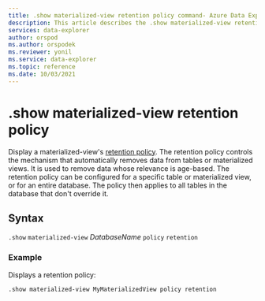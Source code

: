 ```yaml
---
title: .show materialized-view retention policy command- Azure Data Explorer
description: This article describes the .show materialized-view retention policy command in Azure Data Explorer.
services: data-explorer
author: orspod
ms.author: orspodek
ms.reviewer: yonil
ms.service: data-explorer
ms.topic: reference
ms.date: 10/03/2021
---
```

# .show materialized-view retention policy

Display a materialized-view's [retention policy](retentionpolicy.md). The retention policy controls the mechanism that automatically removes data from tables or materialized views. It is used to remove data whose relevance is age-based. The retention policy can be configured for a specific table or materialized view, or for an entire database. The policy then applies to all tables in the database that don't override it.

## Syntax

`.show` `materialized-view` *DatabaseName* `policy` `retention` 

### Example

Displays a retention policy:

```kusto
.show materialized-view MyMaterializedView policy retention 
```
